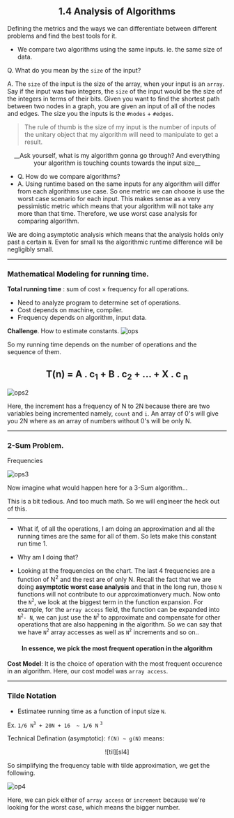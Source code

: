 ## <center> 1.4 Analysis of Algorithms </center>

Defining the metrics and the ways we can differentiate between different problems and find the best tools for it.

- We compare two algorithms using the same inputs. ie. the same size of data.

Q. What do you mean by the `size` of the input?

A. The `size` of the input is the size of the array, when your input is an `array`. Say if the input was two integers, the `size` of the input would be the size of the integers in terms of their bits. Given you want to find the shortest path between two nodes in a graph, you are given an input of all of the nodes and edges. The size you the inputs is the `#nodes` + `#edges`. 

>The rule of thumb is the size of my input is the number of inputs of the unitary object that my algorithm will need to manipulate to get a result.

<center>__Ask yourself, what is my algorithm gonna go through? And everything your algorithm is touching counts towards the input size__ </center>

- Q. How do we compare algorithms?
- A. Using runtime based on the same inputs for any algorithm will differ from each algorithms use case. So one metric we can choose is use the worst case scenario for each input. This makes sense as a very pessimistic metric which means that your algorithm will not take any more than that time. Therefore, we use worst case analysis for comparing algorithm.

We are doing asymptotic analysis which means that the analysis holds only past a certain `N`.
Even for small `N`s the algorithmic runtime difference will be negligibly small.

---
### Mathematical Modeling for running time.

__Total running time__ : sum of cost × frequency for all operations.
- Need to analyze program to determine set of operations.
- Cost depends on machine, compiler.
- Frequency depends on algorithm, input data.

__Challenge__. How to estimate constants.
![ops][sl1]

So my running time depends on the number of operations and the sequence of them.

## <center>T(n) = A . c<sub>1</sub> + B . c<sub>2</sub> + ... + X . c <sub>n</sub></center>

![ops2][sl2]

Here, the increment has a frequency of N to 2N because there are two variables being incremented namely, `count` and `i`. An array of 0's will give you 2N where as an array of numbers without 0's  will be only N.

---
### 2-Sum Problem.

Frequencies

![ops3][sl3]

Now imagine what would happen here for a 3-Sum algorithm...

This is a bit tedious. And too much math. So we will engineer the heck out of this.

---

- What if, of all the operations, I am doing an approximation and all the running times are the same for all of them. So lets make this constant run time 1.

- Why am I doing that?

- Looking at the frequencies on the chart. The last 4 frequencies are a function of N<sup>2</sup> and the rest are of only N. Recall the fact that we are doing __asymptotic worst case analysis__ and that in the long run, those `N` functions will not contribute to our approximationvery much. Now onto the `N`<sup>`2`</sup>, we look at the biggest term in the function expansion. For example, for the `array access` field, the function can be expanded into `N`<sup>`2`</sup>`- N`, we can just use the `N`<sup>`2`</sup> to approximate and compensate for other operations that are also happening in the algorithm. So we can say that we have `N`<sup>`2`</sup> array accesses as well as `N`<sup>`2`</sup> increments and so on..

#### <center>In essence, we pick the most frequent operation in the algorithm</center>

__Cost Model__: It is the choice of operation with the most frequent occurence in an algorithm. Here, our cost model was `array access`.

---
### Tilde Notation

- Estimatee running time as a function of input size `N`.

Ex.  `1/6 N`<sup>`3`</sup>` + 20N + 16	~ 1/6 N` <sup>`3`</sup>

Technical Defination (asymptotic): `f(N) ~ g(N)` means: 
<center>![til][sl4]</center>

So simplifying the frequency table with tilde approximation, we get the following.

![op4][sl5]

Here, we can pick either of `array access` or `increment` because we're looking for the worst case, which means the bigger number.

[sl1]: /a/raw/b/table1.png "Operation Runtimes"
[sl2]: /a/raw/b/table2.png "Operation Runtimes"
[sl3]: /a/raw/b/table3.png "Operation Runtimes"
[sl4]: /a/raw/b/tildle.png "Operation Runtimes"
[sl5]: /a/raw/b/table4.png "Operation Runtimes"
